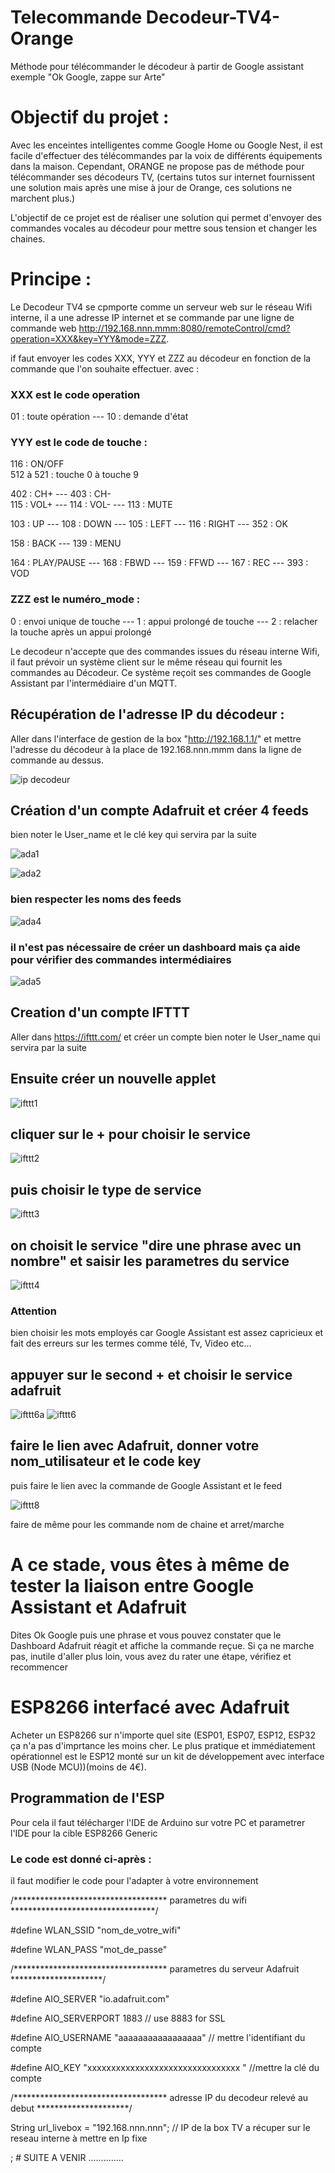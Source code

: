 # Telecommande Decodeur-TV4-Orange
Méthode pour télécommander le décodeur à partir de Google assistant exemple "Ok Google, zappe sur Arte"

# Objectif du projet :

Avec les enceintes intelligentes comme Google Home ou Google Nest, il est facile d'effectuer des télécommandes par la voix de différents équipements dans la maison.
Cependant, ORANGE ne propose pas de méthode pour télécommander ses décodeurs TV, (certains tutos sur internet fournissent une solution mais après une mise à jour de Orange, ces solutions ne marchent plus.)

L'objectif de ce projet est de réaliser une solution qui permet d'envoyer des commandes vocales au décodeur pour mettre sous tension et changer les chaines.

# Principe : 

Le Decodeur TV4 se cpmporte comme un serveur web sur le réseau Wifi interne, il a une adresse IP internet et se commande par une ligne de commande web http://192.168.nnn.mmm:8080/remoteControl/cmd?operation=XXX&key=YYY&mode=ZZZ.

if faut envoyer les codes XXX, YYY et ZZZ au décodeur en fonction de la commande que l'on souhaite effectuer.
avec :

### XXX est le code operation

01 : toute opération  ---  10 : demande d'état

### YYY est le code de touche :

116 : ON/OFF  
512 à 521 : touche 0 à touche 9

402 : CH+  --- 403 : CH-   
115 : VOL+  ---  114 : VOL-  ---  113 : MUTE

103 : UP  ---  108 : DOWN  ---  105 : LEFT  ---  116 : RIGHT ---  352 : OK

158 : BACK ---   139 : MENU

164 : PLAY/PAUSE ---   168 : FBWD ---   159 : FFWD ---   167 : REC ---  393 : VOD

### ZZZ est le numéro_mode :

0 : envoi unique de touche  ---  1 : appui prolongé de touche ---   2 : relacher la touche après un appui prolongé

Le decodeur n'accepte que des commandes issues du réseau interne Wifi, il faut prévoir un système client sur le même réseau qui fournit les commandes au Décodeur. Ce système reçoit ses commandes de Google Assistant par l'intermédiaire d'un MQTT.

## Récupération de l'adresse IP du décodeur :

Aller dans l'interface de gestion de la box "http://192.168.1.1/" et mettre l'adresse du décodeur à la place de 192.168.nnn.mmm
dans la ligne de commande au dessus.


![ip decodeur](https://user-images.githubusercontent.com/64202900/80109429-c4f4b880-857d-11ea-8944-d4afbb3d2994.PNG)

## Création d'un compte Adafruit et créer 4 feeds
bien noter le User_name et le clé key qui servira par la suite

![ada1](https://user-images.githubusercontent.com/64202900/80117684-c3c88900-8587-11ea-91a3-a2ce54f938f8.PNG)

![ada2](https://user-images.githubusercontent.com/64202900/80117786-e35fb180-8587-11ea-8698-38cb205be3b5.PNG)

### bien respecter les noms des feeds
![ada4](https://user-images.githubusercontent.com/64202900/80117950-15711380-8588-11ea-94df-634db9d3f4c3.PNG)

### il n'est pas nécessaire de créer un dashboard mais ça aide pour vérifier des commandes intermédiaires

![ada5](https://user-images.githubusercontent.com/64202900/80118063-32a5e200-8588-11ea-85d2-c7fa8448ff64.PNG)
## Creation d'un compte IFTTT

Aller dans https://ifttt.com/ et créer un compte 
bien noter le User_name qui servira par la suite

## Ensuite créer un nouvelle applet

![ifttt1](https://user-images.githubusercontent.com/64202900/80112156-13f01d00-8581-11ea-8163-270b14d93513.PNG)

## cliquer sur le + pour choisir le service 

![ifttt2](https://user-images.githubusercontent.com/64202900/80112341-4a2d9c80-8581-11ea-9f82-bb095d5859d0.PNG)

## puis choisir le type de service

![ifttt3](https://user-images.githubusercontent.com/64202900/80112669-a85a7f80-8581-11ea-83c0-c6f823d99f43.PNG)

## on choisit le service "dire une phrase avec un nombre"  et saisir les parametres du service

![ifttt4](https://user-images.githubusercontent.com/64202900/80112503-76491d80-8581-11ea-89e6-ead94fcbfa48.PNG)


### Attention
bien choisir les mots employés car Google Assistant est assez capricieux et fait des erreurs sur les termes comme télé, Tv, Video etc...

## appuyer sur le  second + et choisir le service adafruit
![ifttt6a](https://user-images.githubusercontent.com/64202900/80115475-105e9500-8585-11ea-9a87-2075478303aa.PNG)
![ifttt6](https://user-images.githubusercontent.com/64202900/80114260-a98cac00-8583-11ea-924e-d3933b59cc92.PNG)

## faire le lien avec Adafruit, donner votre nom_utilisateur et le code key

puis faire le lien avec la commande de Google Assistant et le feed

![ifttt8](https://user-images.githubusercontent.com/64202900/80126861-d5b02900-8593-11ea-94d1-557a44b9dd0c.PNG)

faire de même pour les commande nom de chaine et arret/marche

# A ce stade, vous êtes à même de tester la liaison entre Google Assistant et Adafruit
Dites Ok Google puis une phrase et vous pouvez constater que le Dashboard Adafruit réagit et affiche la commande reçue.
Si ça ne marche pas, inutile d'aller plus loin, vous avez du rater une étape, vérifiez et recommencer

# ESP8266 interfacé avec Adafruit

Acheter un ESP8266 sur n'importe quel site (ESP01, ESP07, ESP12, ESP32 ça n'a pas d'imprtance les moins cher. Le plus pratique et immédiatement opérationnel est le ESP12 monté sur un kit de développement avec interface USB (Node MCU))(moins de 4€).

## Programmation de l'ESP
Pour cela il faut télécharger l'IDE de Arduino sur votre PC et parametrer l'IDE pour la cible ESP8266 Generic

### Le code est donné ci-après :
il faut modifier le code pour l'adapter à votre environnement

/*********************************** parametres du wifi *********************************/

#define WLAN_SSID       "nom_de_votre_wifi"

#define WLAN_PASS       "mot_de_passe"
 
/*********************************** parametres du serveur Adafruit  *********************/

#define AIO_SERVER      "io.adafruit.com"

#define AIO_SERVERPORT  1883                   // use 8883 for SSL

#define AIO_USERNAME    "aaaaaaaaaaaaaaaaa"              // mettre l'identifiant du compte

#define AIO_KEY         "xxxxxxxxxxxxxxxxxxxxxxxxxxxxxxxx " //mettre la clé du compte


/*********************************** adresse IP du decodeur relevé au debut  *********************/

String url_livebox  = "192.168.nnn.nnn";       // IP de la box TV a récuper sur le reseau interne à mettre en Ip fixe



; # SUITE A VENIR ..............
